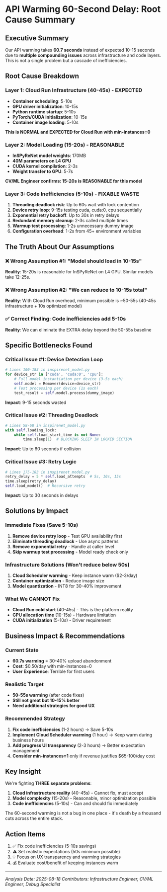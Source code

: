 # API Warming 60-Second Delay: Root Cause Summary

## Executive Summary
Our API warming takes **60.7 seconds** instead of expected 10-15 seconds due to **multiple compounding issues** across infrastructure and code layers. This is not a single problem but a cascade of inefficiencies.

## Root Cause Breakdown

### Layer 1: Cloud Run Infrastructure (40-45s) - EXPECTED
- **Container scheduling**: 5-10s
- **GPU driver initialization**: 10-15s  
- **Python runtime startup**: 5-10s
- **PyTorch/CUDA initialization**: 10-15s
- **Container image loading**: 5-10s

**This is NORMAL and EXPECTED for Cloud Run with min-instances=0**

### Layer 2: Model Loading (15-20s) - REASONABLE
- **InSPyReNet model weights**: 170MB
- **40M parameters on L4 GPU**
- **CUDA kernel compilation**: 2-3s
- **Weight transfer to GPU**: 5-7s

**CV/ML Engineer confirms: 15-20s is REASONABLE for this model**

### Layer 3: Code Inefficiencies (5-10s) - FIXABLE WASTE
1. **Threading deadlock risk**: Up to 60s wait with lock contention
2. **Device retry loop**: 9-15s testing cuda, cuda:0, cpu sequentially
3. **Exponential retry backoff**: Up to 30s in retry delays
4. **Redundant memory cleanup**: 2-3s called multiple times
5. **Warmup test processing**: 1-2s unnecessary dummy image
6. **Configuration overhead**: 1-2s from 45+ environment variables

## The Truth About Our Assumptions

### ❌ Wrong Assumption #1: "Model should load in 10-15s"
**Reality**: 15-20s is reasonable for InSPyReNet on L4 GPU. Similar models take 12-25s.

### ❌ Wrong Assumption #2: "We can reduce to 10-15s total"
**Reality**: With Cloud Run overhead, minimum possible is ~50-55s (40-45s infrastructure + 10s optimized model)

### ✅ Correct Finding: Code inefficiencies add 5-10s
**Reality**: We can eliminate the EXTRA delay beyond the 50-55s baseline

## Specific Bottlenecks Found

### Critical Issue #1: Device Detection Loop
```python
# Lines 100-183 in inspirenet_model.py
for device_str in ['cuda', 'cuda:0', 'cpu']:
    # Full model instantiation per device (3-5s each)
    self.model = Remover(device=device_str)
    # Test processing per device (1s each)
    test_result = self.model.process(dummy_image)
```
**Impact**: 9-15 seconds wasted

### Critical Issue #2: Threading Deadlock
```python
# Lines 58-68 in inspirenet_model.py
with self.loading_lock:
    while self.load_start_time is not None:
        time.sleep(1)  # BLOCKING SLEEP IN LOCKED SECTION
```
**Impact**: Up to 60 seconds if collision

### Critical Issue #3: Retry Logic
```python
# Lines 175-183 in inspirenet_model.py
retry_delay = 5 * self.load_attempts  # 5s, 10s, 15s
time.sleep(retry_delay)
self.load_model()  # Recursive retry
```
**Impact**: Up to 30 seconds in delays

## Solutions by Impact

### Immediate Fixes (Save 5-10s)
1. **Remove device retry loop** - Test GPU availability first
2. **Eliminate threading deadlock** - Use async patterns
3. **Remove exponential retry** - Handle at caller level
4. **Skip warmup test processing** - Model ready check only

### Infrastructure Solutions (Won't reduce below 50s)
1. **Cloud Scheduler warming** - Keep instance warm ($2-3/day)
2. **Container optimization** - Reduce image size
3. **Model quantization** - INT8 for 30-40% improvement

### What We CANNOT Fix
- **Cloud Run cold start** (40-45s) - This is the platform reality
- **GPU allocation time** (10-15s) - Hardware limitation
- **CUDA initialization** (5-10s) - Driver requirement

## Business Impact & Recommendations

### Current State
- **60.7s warming** = 30-40% upload abandonment
- **Cost**: $0.50/day with min-instances=0
- **User Experience**: Terrible for first users

### Realistic Target
- **50-55s warming** (after code fixes)
- **Still not great but 10-15% better**
- **Need additional strategies for good UX**

### Recommended Strategy
1. **Fix code inefficiencies** (1-2 hours) → Save 5-10s
2. **Implement Cloud Scheduler warming** (1 hour) → Keep warm during business hours
3. **Add progress UI transparency** (2-3 hours) → Better expectation management
4. **Consider min-instances=1** only if revenue justifies $65-100/day cost

## Key Insight
We're fighting **THREE separate problems**:
1. **Cloud infrastructure reality** (40-45s) - Cannot fix, must accept
2. **Model complexity** (15-20s) - Reasonable, minor optimization possible
3. **Code inefficiencies** (5-10s) - Can and should fix immediately

The 60-second warming is not a bug in one place - it's death by a thousand cuts across the entire stack.

## Action Items
1. ✅ Fix code inefficiencies (5-10s savings)
2. ⚠️ Set realistic expectations (50s minimum possible)
3. 💡 Focus on UX transparency and warming strategies
4. 💰 Evaluate cost/benefit of keeping instances warm

---
*Analysis Date: 2025-08-18*
*Contributors: Infrastructure Engineer, CV/ML Engineer, Debug Specialist*